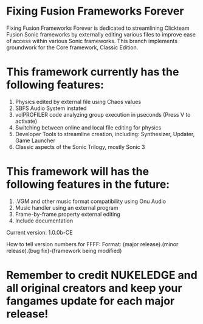 # Fixing Fusion Frameworks Forever
 Fixing Fusion Frameworks Forever is dedicated to streamlining Clickteam Fusion Sonic frameworks by externally editing various files to improve ease of access within various Sonic frameworks.
This branch implements groundwork for the Core framework, Classic Edition.

# This framework currently has the following features:
1. Physics edited by external file using Chaos values
2. SBFS Audio System instated
3. volPROFILER code analyzing group execution in μseconds (Press V to activate)
4. Switching between online and local file editing for physics
5. Developer Tools to streamline creation, including:
Synthesizer, Updater, Game Launcher 
6. Classic aspects of the Sonic Trilogy, mostly Sonic 3

# This framework will has the following features in the future:
1. .VGM and other music format compatibility using Onu Audio
2. Music handler using an external program
3. Frame-by-frame property external editing
4. Include documentation


Current version: 1.0.0b-CE

How to tell version numbers for FFFF:
Format: (major release).(minor release).(bug fix)-(framework being modified)

# Remember to credit NUKELEDGE and all original creators and keep your fangames update for each major release!

